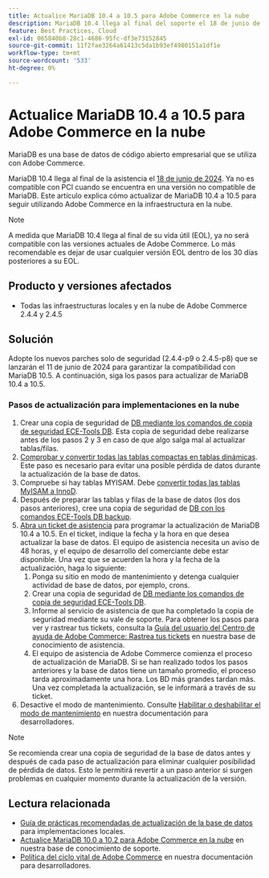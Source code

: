 ```yaml
---
title: Actualice MariaDB 10.4 a 10.5 para Adobe Commerce en la nube
description: MariaDB 10.4 llega al final del soporte el 18 de junio de 2024. Este artículo explica cómo actualizar MariaDB de 10.4 a 10.5 para seguir utilizando Adobe Commerce en la infraestructura en la nube.
feature: Best Practices, Cloud
exl-id: 065840b8-28c1-4686-95fc-df3e73152845
source-git-commit: 11f2fae3264a61413c5da1b93ef4980151a1df1e
workflow-type: tm+mt
source-wordcount: '533'
ht-degree: 0%

---
```


# Actualice MariaDB 10.4 a 10.5 para Adobe Commerce en la nube

MariaDB es una base de datos de código abierto empresarial que se utiliza con Adobe Commerce.

MariaDB 10.4 llega al final de la asistencia el [18 de junio de 2024](https://endoflife.date/mariadb). Ya no es compatible con PCI cuando se encuentra en una versión no compatible de MariaDB. Este artículo explica cómo actualizar de MariaDB 10.4 a 10.5 para seguir utilizando Adobe Commerce en la infraestructura en la nube.

>[!NOTE]
>
>A medida que MariaDB 10.4 llega al final de su vida útil (EOL), ya no será compatible con las versiones actuales de Adobe Commerce. Lo más recomendable es dejar de usar cualquier versión EOL dentro de los 30 días posteriores a su EOL.

## Producto y versiones afectados

* Todas las infraestructuras locales y en la nube de Adobe Commerce 2.4.4 y 2.4.5

## Solución

Adopte los nuevos parches solo de seguridad (2.4.4-p9 o 2.4.5-p8) que se lanzarán el 11 de junio de 2024 para garantizar la compatibilidad con MariaDB 10.5. A continuación, siga los pasos para actualizar de MariaDB 10.4 a 10.5.

### Pasos de actualización para implementaciones en la nube

1. Crear una copia de seguridad de [DB mediante los comandos de copia de seguridad ECE-Tools DB](https://experienceleague.adobe.com/es/docs/commerce-cloud-service/user-guide/develop/storage/snapshots). Esta copia de seguridad debe realizarse antes de los pasos 2 y 3 en caso de que algo salga mal al actualizar tablas/filas.
1. [Comprobar y convertir todas las tablas compactas en tablas dinámicas](https://experienceleague.adobe.com/es/docs/commerce-operations/implementation-playbook/best-practices/maintenance/mariadb-upgrade). Este paso es necesario para evitar una posible pérdida de datos durante la actualización de la base de datos.
1. Compruebe si hay tablas MYISAM. Debe [convertir todas las tablas MyISAM a InnoD](https://experienceleague.adobe.com/es/docs/commerce-operations/implementation-playbook/best-practices/planning/database-on-cloud).
1. Después de preparar las tablas y filas de la base de datos (los dos pasos anteriores), cree una copia de seguridad de [DB con los comandos ECE-Tools DB backup](https://experienceleague.adobe.com/es/docs/commerce-cloud-service/user-guide/develop/storage/snapshots).
1. [Abra un ticket de asistencia](/help/help-center-guide/help-center/magento-help-center-user-guide.md#submit-ticket) para programar la actualización de MariaDB 10.4 a 10.5. En el ticket, indique la fecha y la hora en que desea actualizar la base de datos. El equipo de asistencia necesita un aviso de 48 horas, y el equipo de desarrollo del comerciante debe estar disponible. Una vez que se acuerden la hora y la fecha de la actualización, haga lo siguiente:
   1. Ponga su sitio en modo de mantenimiento y detenga cualquier actividad de base de datos, por ejemplo, crons.
   1. Crear una copia de seguridad de [DB mediante los comandos de copia de seguridad ECE-Tools DB](https://experienceleague.adobe.com/es/docs/commerce-cloud-service/user-guide/develop/storage/snapshots).
   1. Informe al servicio de asistencia de que ha completado la copia de seguridad mediante su vale de soporte. Para obtener los pasos para ver y rastrear tus tickets, consulta la [Guía del usuario del Centro de ayuda de Adobe Commerce: Rastrea tus tickets](/help/help-center-guide/help-center/magento-help-center-user-guide.md#track-tickets) en nuestra base de conocimiento de asistencia.
   1. El equipo de asistencia de Adobe Commerce comienza el proceso de actualización de MariaDB. Si se han realizado todos los pasos anteriores y la base de datos tiene un tamaño promedio, el proceso tarda aproximadamente una hora. Los BD más grandes tardan más. Una vez completada la actualización, se le informará a través de su ticket.
1. Desactive el modo de mantenimiento. Consulte [Habilitar o deshabilitar el modo de mantenimiento](https://experienceleague.adobe.com/es/docs/commerce-operations/installation-guide/tutorials/maintenance-mode) en nuestra documentación para desarrolladores.

>[!NOTE]
>
>Se recomienda crear una copia de seguridad de la base de datos antes y después de cada paso de actualización para eliminar cualquier posibilidad de pérdida de datos. Esto le permitirá revertir a un paso anterior si surgen problemas en cualquier momento durante la actualización de la versión.

## Lectura relacionada

* [Guía de prácticas recomendadas de actualización de la base de datos](https://experienceleague.adobe.com/es/docs/commerce-operations/upgrade-guide/prepare/prerequisites) para implementaciones locales.
* [Actualice MariaDB 10.0 a 10.2 para Adobe Commerce en la nube](https://experienceleague.adobe.com/es/docs/commerce-knowledge-base/kb/how-to/upgrade-mariadb-10-0-to-10-2-for-magento-commerce-cloud) en nuestra base de conocimiento de soporte.
* [Política del ciclo vital de Adobe Commerce](https://experienceleague.adobe.com/es/docs/commerce-operations/release/planning/lifecycle-policy) en nuestra documentación para desarrolladores.
